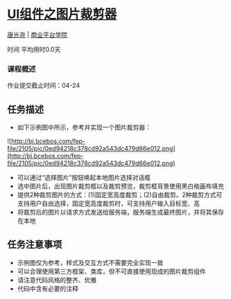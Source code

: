 # [UI组件之图片裁剪器](http://ife.baidu.com/course/detail/id/37)

[唐光尧](http://ife.baidu.com/mentor/detail/id/6) | [商业平台学院](http://ife.baidu.com/college/detail/id/5)

时间  平均用时0.0天

### 课程概述

作业提交截止时间：04-24

## 任务描述

* 如下示例图中所示，参考并实现一个图片裁剪器：

![http://bj.bcebos.com/fep-file/2105/pic/0ed94218c378cd92a543dc479d66e012.png](http://bj.bcebos.com/fep-file/2105/pic/0ed94218c378cd92a543dc479d66e012.png)

* 可以通过“选择图片”按钮唤起本地图片选择对话框
* 选中图片后，出现图片裁剪框以及裁剪预览，裁剪框背景使用黑白格画布填充
* 提供2种裁剪图片的方式：(1)固定宽高度裁剪；(2)自由裁剪。2种裁剪方式可支持用户自由选择，固定宽高度裁剪时，可支持用户输入目标宽、高
* 将裁剪后的图片以请求方式发送给服务端，服务端生成最终图片，并将其保存在本地

## 任务注意事项

* 示例图仅为参考，样式及交互方式不需要完全实现一致
* 可以合理使用第三方框架、类库，但不可直接使用现成的图片裁剪组件
* 请注意代码风格的整齐、优雅
* 代码中含有必要的注释